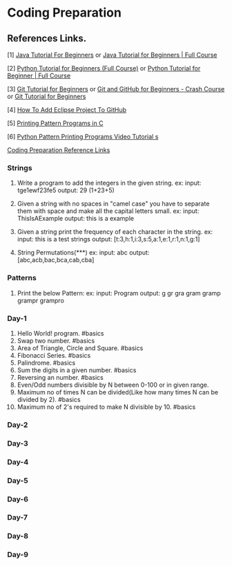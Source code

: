 # Coding Preparation

## References Links.

[1] [Java Tutorial For Beginners](https://www.youtube.com/watch?v=WOUpjal8ee4&list=PLsyeobzWxl7oZ-fxDYkOToURHhMuWD1BK) or [Java Tutorial for Beginners | Full Course](https://youtu.be/8cm1x4bC610)

[2] [Python Tutorial for Beginners (Full Course)](https://www.youtube.com/watch?v=QXeEoD0pB3E&list=PLsyeobzWxl7poL9JTVyndKe62ieoN-MZ3) or [Python Tutorial for Beginner | Full Course](https://youtu.be/YfO28Ihehbk)

[3] [Git Tutorial for Beginners](https://youtu.be/WbwIoQYP6no) or [Git and GitHub for Beginners - Crash Course](https://youtu.be/RGOj5yH7evk) or [Git Tutorial for Beginners](https://www.youtube.com/watch?v=OdbBmvfThJY&list=PLsyeobzWxl7q2eaUkorLZExfd7qko9sZC)

[4] [How To Add Eclipse Project To GitHub](https://youtu.be/LPT7v69guVY)

[5] [Printing Pattern Programs in C](https://youtube.com/playlist?list=PLdo5W4Nhv31Yu1igxTE2x0aeShbKtVcCy)

[6] [Python Pattern Printing Programs Video Tutorial s](https://youtube.com/playlist?list=PLzgPDYo_3xuliFyI5dZKgYB99SMUscGyp)

[Coding Preparation Reference Links](https://docs.google.com/document/d/1y_JuN6Knzp0GkKCol1rIoSOD0KeXtPrQNmigVrl3IkQ/edit?usp=sharing)

### Strings

1. Write a program to add the integers in the given string. 
    ex:
    input: tge1ewf23fe5
    output: 29 (1+23+5)

2. Given a string with no spaces in "camel case" you have to separate them with space and make all the capital letters small.
    ex:
    input: ThisIsAExample
    output: this is a example

3. Given a string print the frequency of each character in the string.
    ex:
    input: this is a test strings
    output: [t:3,h:1,i:3,s:5,a:1,e:1,r:1,n:1,g:1]

4. String Permutations(***)
    ex:
    input: abc
    output: [abc,acb,bac,bca,cab,cba]

### Patterns

1. Print the below Pattern:
    ex:
    input: Program
    output:       g
                 gr
                gra
               gram
              gramp
             grampr
            grampro

### Day-1

1. Hello World! program.    #basics
2. Swap two number.     #basics
3. Area of Triangle, Circle and Square.     #basics
4. Fibonacci Series.    #basics
5. Palindrome.      #basics
6. Sum the digits in a given number.    #basics
7. Reversing an number.     #basics
8. Even/Odd numbers divisible by N between 0-100 or in given range.
9. Maximum no of times N can be divided(Like how many times N can be divided by 2).     #basics
10. Maximum no of 2's required to make N divisible by 10.       #basics

### Day-2

### Day-3

### Day-4

### Day-5

### Day-6

### Day-7

### Day-8

### Day-9